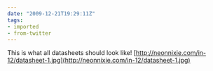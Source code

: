 ```yaml
---
date: "2009-12-21T19:29:11Z"
tags:
- imported
- from-twitter
---
```

This is what all datasheets should look like\! [http://neonnixie.com/in-12/datasheet-1.jpg](http://neonnixie.com/in-12/datasheet-1.jpg)
